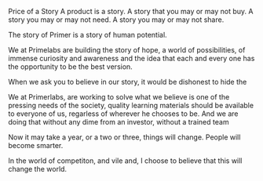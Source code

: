 Price of a Story
A product is a story. A story that you may or may not buy. A story you may or may not need. A story you may or may not share. 

The story of Primer is a story of human potential. 

We at Primelabs are building the story of hope, a world of possibilities, of immense curiosity and awareness and the idea that each and every one has the opportunity to be the best version. 

When we ask you to believe in our story, it would be dishonest to hide the 

We at Primerlabs, are working to solve what we believe is one of the pressing needs of the society, quality learning materials should be available to everyone of us, regarless of wherever he chooses to be.  And we are doing that without any dime from an investor, without a trained team

Now it may take a year, or a two or three, things will change. People will become smarter. 

In the world of competiton, and vile and, I choose to believe that this will change the world. 

